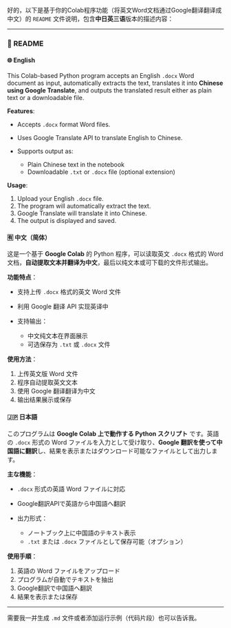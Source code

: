 好的，以下是基于你的Colab程序功能（将英文Word文档通过Google翻译翻译成中文）的 `README` 文件说明，包含**中日英三语**版本的描述内容：

---

### 📄 README

#### 🌐 English

This Colab-based Python program accepts an English `.docx` Word document as input, automatically extracts the text, translates it into **Chinese using Google Translate**, and outputs the translated result either as plain text or a downloadable file.

**Features**:

* Accepts `.docx` format Word files.
* Uses Google Translate API to translate English to Chinese.
* Supports output as:

  * Plain Chinese text in the notebook
  * Downloadable `.txt` or `.docx` file (optional extension)

**Usage**:

1. Upload your English `.docx` file.
2. The program will automatically extract the text.
3. Google Translate will translate it into Chinese.
4. The output is displayed and saved.

#### 🈶 中文（简体）

这是一个基于 **Google Colab** 的 Python 程序，可以读取英文 `.docx` 格式的 Word 文档，**自动提取文本并翻译为中文**，最后以纯文本或可下载的文件形式输出。

**功能特点**：

* 支持上传 `.docx` 格式的英文 Word 文件
* 利用 Google 翻译 API 实现英译中
* 支持输出：

  * 中文纯文本在界面展示
  * 可选保存为 `.txt` 或 `.docx` 文件

**使用方法**：

1. 上传英文版 Word 文件
2. 程序自动提取英文文本
3. 使用 Google 翻译翻译为中文
4. 输出结果展示或保存

#### 🇯🇵 日本語

このプログラムは **Google Colab 上で動作する Python スクリプト** です。英語の `.docx` 形式の Word ファイルを入力として受け取り、**Google 翻訳を使って中国語に翻訳**し、結果を表示またはダウンロード可能なファイルとして出力します。

**主な機能**：

* `.docx` 形式の英語 Word ファイルに対応
* Google翻訳APIで英語から中国語へ翻訳
* 出力形式：

  * ノートブック上に中国語のテキスト表示
  * `.txt` または `.docx` ファイルとして保存可能（オプション）

**使用手順**：

1. 英語の Word ファイルをアップロード
2. プログラムが自動でテキストを抽出
3. Google翻訳で中国語へ翻訳
4. 結果を表示または保存

---

需要我一并生成 `.md` 文件或者添加运行示例（代码片段）也可以告诉我。
